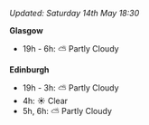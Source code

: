 *Updated: Saturday 14th May 18:30*

**Glasgow**

* 19h - 6h: :partly_sunny: Partly Cloudy

**Edinburgh**

* 19h - 3h: :partly_sunny: Partly Cloudy
* 4h: :sunny: Clear
* 5h, 6h: :partly_sunny: Partly Cloudy
